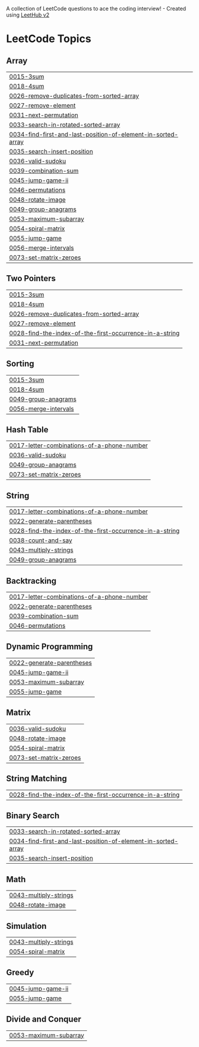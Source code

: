 A collection of LeetCode questions to ace the coding interview! - Created using [LeetHub v2](https://github.com/arunbhardwaj/LeetHub-2.0)
<!---LeetCode Topics Start-->
# LeetCode Topics
## Array
|  |
| ------- |
| [0015-3sum](https://github.com/megha2627/DSA/tree/master/0015-3sum) |
| [0018-4sum](https://github.com/megha2627/DSA/tree/master/0018-4sum) |
| [0026-remove-duplicates-from-sorted-array](https://github.com/megha2627/DSA/tree/master/0026-remove-duplicates-from-sorted-array) |
| [0027-remove-element](https://github.com/megha2627/DSA/tree/master/0027-remove-element) |
| [0031-next-permutation](https://github.com/megha2627/DSA/tree/master/0031-next-permutation) |
| [0033-search-in-rotated-sorted-array](https://github.com/megha2627/DSA/tree/master/0033-search-in-rotated-sorted-array) |
| [0034-find-first-and-last-position-of-element-in-sorted-array](https://github.com/megha2627/DSA/tree/master/0034-find-first-and-last-position-of-element-in-sorted-array) |
| [0035-search-insert-position](https://github.com/megha2627/DSA/tree/master/0035-search-insert-position) |
| [0036-valid-sudoku](https://github.com/megha2627/DSA/tree/master/0036-valid-sudoku) |
| [0039-combination-sum](https://github.com/megha2627/DSA/tree/master/0039-combination-sum) |
| [0045-jump-game-ii](https://github.com/megha2627/DSA/tree/master/0045-jump-game-ii) |
| [0046-permutations](https://github.com/megha2627/DSA/tree/master/0046-permutations) |
| [0048-rotate-image](https://github.com/megha2627/DSA/tree/master/0048-rotate-image) |
| [0049-group-anagrams](https://github.com/megha2627/DSA/tree/master/0049-group-anagrams) |
| [0053-maximum-subarray](https://github.com/megha2627/DSA/tree/master/0053-maximum-subarray) |
| [0054-spiral-matrix](https://github.com/megha2627/DSA/tree/master/0054-spiral-matrix) |
| [0055-jump-game](https://github.com/megha2627/DSA/tree/master/0055-jump-game) |
| [0056-merge-intervals](https://github.com/megha2627/DSA/tree/master/0056-merge-intervals) |
| [0073-set-matrix-zeroes](https://github.com/megha2627/DSA/tree/master/0073-set-matrix-zeroes) |
## Two Pointers
|  |
| ------- |
| [0015-3sum](https://github.com/megha2627/DSA/tree/master/0015-3sum) |
| [0018-4sum](https://github.com/megha2627/DSA/tree/master/0018-4sum) |
| [0026-remove-duplicates-from-sorted-array](https://github.com/megha2627/DSA/tree/master/0026-remove-duplicates-from-sorted-array) |
| [0027-remove-element](https://github.com/megha2627/DSA/tree/master/0027-remove-element) |
| [0028-find-the-index-of-the-first-occurrence-in-a-string](https://github.com/megha2627/DSA/tree/master/0028-find-the-index-of-the-first-occurrence-in-a-string) |
| [0031-next-permutation](https://github.com/megha2627/DSA/tree/master/0031-next-permutation) |
## Sorting
|  |
| ------- |
| [0015-3sum](https://github.com/megha2627/DSA/tree/master/0015-3sum) |
| [0018-4sum](https://github.com/megha2627/DSA/tree/master/0018-4sum) |
| [0049-group-anagrams](https://github.com/megha2627/DSA/tree/master/0049-group-anagrams) |
| [0056-merge-intervals](https://github.com/megha2627/DSA/tree/master/0056-merge-intervals) |
## Hash Table
|  |
| ------- |
| [0017-letter-combinations-of-a-phone-number](https://github.com/megha2627/DSA/tree/master/0017-letter-combinations-of-a-phone-number) |
| [0036-valid-sudoku](https://github.com/megha2627/DSA/tree/master/0036-valid-sudoku) |
| [0049-group-anagrams](https://github.com/megha2627/DSA/tree/master/0049-group-anagrams) |
| [0073-set-matrix-zeroes](https://github.com/megha2627/DSA/tree/master/0073-set-matrix-zeroes) |
## String
|  |
| ------- |
| [0017-letter-combinations-of-a-phone-number](https://github.com/megha2627/DSA/tree/master/0017-letter-combinations-of-a-phone-number) |
| [0022-generate-parentheses](https://github.com/megha2627/DSA/tree/master/0022-generate-parentheses) |
| [0028-find-the-index-of-the-first-occurrence-in-a-string](https://github.com/megha2627/DSA/tree/master/0028-find-the-index-of-the-first-occurrence-in-a-string) |
| [0038-count-and-say](https://github.com/megha2627/DSA/tree/master/0038-count-and-say) |
| [0043-multiply-strings](https://github.com/megha2627/DSA/tree/master/0043-multiply-strings) |
| [0049-group-anagrams](https://github.com/megha2627/DSA/tree/master/0049-group-anagrams) |
## Backtracking
|  |
| ------- |
| [0017-letter-combinations-of-a-phone-number](https://github.com/megha2627/DSA/tree/master/0017-letter-combinations-of-a-phone-number) |
| [0022-generate-parentheses](https://github.com/megha2627/DSA/tree/master/0022-generate-parentheses) |
| [0039-combination-sum](https://github.com/megha2627/DSA/tree/master/0039-combination-sum) |
| [0046-permutations](https://github.com/megha2627/DSA/tree/master/0046-permutations) |
## Dynamic Programming
|  |
| ------- |
| [0022-generate-parentheses](https://github.com/megha2627/DSA/tree/master/0022-generate-parentheses) |
| [0045-jump-game-ii](https://github.com/megha2627/DSA/tree/master/0045-jump-game-ii) |
| [0053-maximum-subarray](https://github.com/megha2627/DSA/tree/master/0053-maximum-subarray) |
| [0055-jump-game](https://github.com/megha2627/DSA/tree/master/0055-jump-game) |
## Matrix
|  |
| ------- |
| [0036-valid-sudoku](https://github.com/megha2627/DSA/tree/master/0036-valid-sudoku) |
| [0048-rotate-image](https://github.com/megha2627/DSA/tree/master/0048-rotate-image) |
| [0054-spiral-matrix](https://github.com/megha2627/DSA/tree/master/0054-spiral-matrix) |
| [0073-set-matrix-zeroes](https://github.com/megha2627/DSA/tree/master/0073-set-matrix-zeroes) |
## String Matching
|  |
| ------- |
| [0028-find-the-index-of-the-first-occurrence-in-a-string](https://github.com/megha2627/DSA/tree/master/0028-find-the-index-of-the-first-occurrence-in-a-string) |
## Binary Search
|  |
| ------- |
| [0033-search-in-rotated-sorted-array](https://github.com/megha2627/DSA/tree/master/0033-search-in-rotated-sorted-array) |
| [0034-find-first-and-last-position-of-element-in-sorted-array](https://github.com/megha2627/DSA/tree/master/0034-find-first-and-last-position-of-element-in-sorted-array) |
| [0035-search-insert-position](https://github.com/megha2627/DSA/tree/master/0035-search-insert-position) |
## Math
|  |
| ------- |
| [0043-multiply-strings](https://github.com/megha2627/DSA/tree/master/0043-multiply-strings) |
| [0048-rotate-image](https://github.com/megha2627/DSA/tree/master/0048-rotate-image) |
## Simulation
|  |
| ------- |
| [0043-multiply-strings](https://github.com/megha2627/DSA/tree/master/0043-multiply-strings) |
| [0054-spiral-matrix](https://github.com/megha2627/DSA/tree/master/0054-spiral-matrix) |
## Greedy
|  |
| ------- |
| [0045-jump-game-ii](https://github.com/megha2627/DSA/tree/master/0045-jump-game-ii) |
| [0055-jump-game](https://github.com/megha2627/DSA/tree/master/0055-jump-game) |
## Divide and Conquer
|  |
| ------- |
| [0053-maximum-subarray](https://github.com/megha2627/DSA/tree/master/0053-maximum-subarray) |
<!---LeetCode Topics End-->